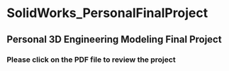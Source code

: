 # SolidWorks_PersonalFinalProject
## Personal 3D Engineering Modeling Final Project 

### Please click on the PDF file to review the project





